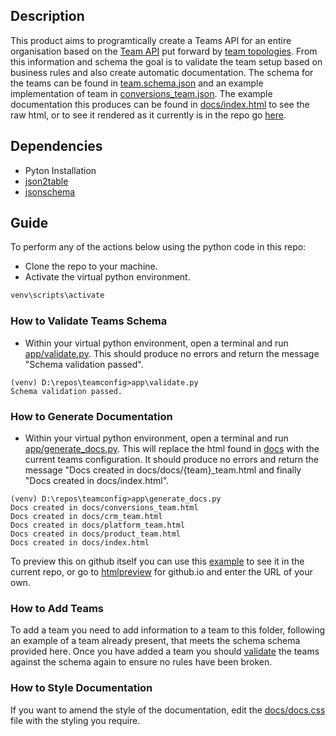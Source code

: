 ## Description

This product aims to programtically create a Teams API for an entire organisation based on the [Team API](https://github.com/TeamTopologies/Team-API-template) put forward by [team topologies](https://teamtopologies.com/).
From this information and schema the goal is to validate the team setup based on business rules and also create automatic documentation.
The schema for the teams can be found in [team.schema.json](/teams/schema/team.schema.json) and an example implementation of team in [conversions_team.json](/teams/conversions_team.json).
The example documentation this produces can be found in [docs/index.html](docs/index.html) to see the raw html, or to see it rendered as it currently is in the repo go [here](https://htmlpreview.github.io/?https://raw.githubusercontent.com/griff182uk/teamconfig/master/docs/index.html).

## Dependencies

* Pyton Installation
* [json2table](https://pypi.org/project/json2table/)
* [jsonschema](https://pypi.org/project/jsonschema/)

## Guide

To perform any of the actions below using the python code in this repo:

* Clone the repo to your machine.
* Activate the virtual python environment.

```bash
venv\scripts\activate
```

### How to Validate Teams Schema

* Within your virtual python environment, open a terminal and run [app/validate.py](app/validate.py). This should produce no errors and return the message "Schema validation passed".

```
(venv) D:\repos\teamconfig>app\validate.py      
Schema validation passed.
```

### How to Generate Documentation

* Within your virtual python environment, open a terminal and run [app/generate_docs.py](app/generate_docs.py). This will replace the html found in [docs](/docs) with the current teams configuration. It should produce no errors and return the message "Docs created in docs/docs/{team}_team.html and finally "Docs created in docs/index.html".

```
(venv) D:\repos\teamconfig>app\generate_docs.py 
Docs created in docs/conversions_team.html
Docs created in docs/crm_team.html
Docs created in docs/platform_team.html
Docs created in docs/product_team.html
Docs created in docs/index.html
```

To preview this on github itself you can use this [example](https://htmlpreview.github.io/?https://raw.githubusercontent.com/griff182uk/teamconfig/master/docs/docs.html) to see it in the current repo, or go to [htmlpreview](https://htmlpreview.github.io/) for github.io and enter the URL of your own.

### How to Add Teams

To add a team you need to add information to a team to this folder, following an example of a team already present, that meets the schema schema provided here. 
Once you have added a team you should [validate](#how-to-validate-teams-schema) the teams against the schema again to ensure no rules have been broken.

### How to Style Documentation

If you want to amend the style of the documentation, edit the [docs/docs.css](docs/docs.css) file with the styling you require.

